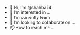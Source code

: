 - 👋 Hi, I’m @shahba54
- 👀 I’m interested in ...
- 🌱 I’m currently learn
- 💞️ I’m looking to collaborate on ...
- 📫 How to reach me ...

<!---
shahba54/shahba54 is a ✨ special ✨ repository because its `README.md` (this file) appears on your GitHub profile.
You can click the Preview link to take a look at your changes.
--->
